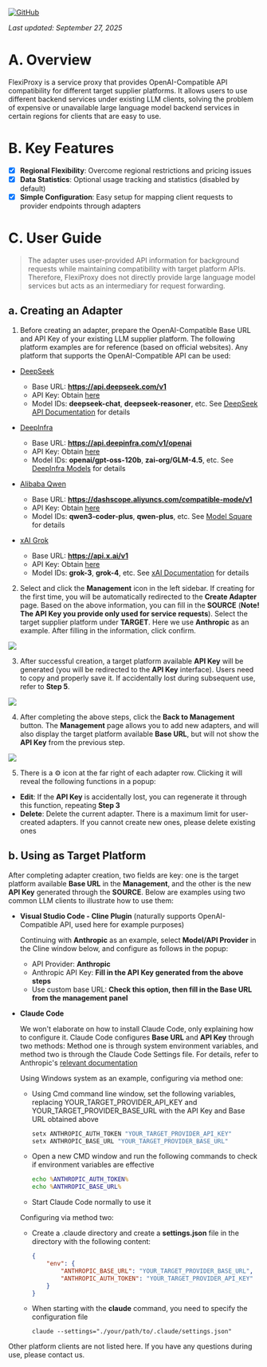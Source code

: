 [![GitHub](https://img.shields.io/badge/GitHub-0.7.0-blue?logo=github)](https://github.com/SanChai20/Flexi-Proxy)

*Last updated: September 27, 2025*

# A. Overview

FlexiProxy is a service proxy that provides OpenAI-Compatible API compatibility for different target supplier platforms. It allows users to use different backend services under existing LLM clients, solving the problem of expensive or unavailable large language model backend services in certain regions for clients that are easy to use.

# B. Key Features

- [x] **Regional Flexibility**: Overcome regional restrictions and pricing issues
- [x] **Data Statistics**: Optional usage tracking and statistics (disabled by default)
- [x] **Simple Configuration**: Easy setup for mapping client requests to provider endpoints through adapters

# C. User Guide

> The adapter uses user-provided API information for background requests while maintaining compatibility with target platform APIs. Therefore, FlexiProxy does not directly provide large language model services but acts as an intermediary for request forwarding.

## a. Creating an Adapter

1. Before creating an adapter, prepare the OpenAI-Compatible Base URL and API Key of your existing LLM supplier platform. The following platform examples are for reference (based on official websites). Any platform that supports the OpenAI-Compatible API can be used:

- [DeepSeek](https://www.deepseek.com/)
    - Base URL: **https://api.deepseek.com/v1**
    - API Key: Obtain [here](https://platform.deepseek.com/)
    - Model IDs: **deepseek-chat**, **deepseek-reasoner**, etc. See [DeepSeek API Documentation](https://api-docs.deepseek.com/) for details

- [DeepInfra](https://deepinfra.com/)
    - Base URL: **https://api.deepinfra.com/v1/openai**
    - API Key: Obtain [here](https://deepinfra.com/dash/api_keys)
    - Model IDs: **openai/gpt-oss-120b**, **zai-org/GLM-4.5**, etc. See [DeepInfra Models](https://deepinfra.com/models) for details

- [Alibaba Qwen](https://bailian.console.aliyun.com/)
    - Base URL: **https://dashscope.aliyuncs.com/compatible-mode/v1**
    - API Key: Obtain [here](https://bailian.console.aliyun.com/?tab=model#/api-key)
    - Model IDs: **qwen3-coder-plus**, **qwen-plus**, etc. See [Model Square](https://bailian.console.aliyun.com/) for details

- [xAI Grok](https://x.ai/)
    - Base URL: **https://api.x.ai/v1**
    - API Key: Obtain [here](https://console.x.ai/team/default/api-keys)
    - Model IDs: **grok-3**, **grok-4**, etc. See [xAI Documentation](https://docs.x.ai/docs/models) for details


2. Select and click the **Management** icon in the left sidebar. If creating for the first time, you will be automatically redirected to the **Create Adapter** page. Based on the above information, you can fill in the **SOURCE** (**Note! The API Key you provide only used for service requests**). Select the target supplier platform under **TARGET**. Here we use **Anthropic** as an example. After filling in the information, click confirm.

![](https://flexiproxy.com/screenshots/en/createadapter.PNG)


3. After successful creation, a target platform available **API Key** will be generated (you will be redirected to the **API Key** interface). Users need to copy and properly save it. If accidentally lost during subsequent use, refer to **Step 5**.

![](https://flexiproxy.com/screenshots/en/apikey.PNG)


4. After completing the above steps, click the **Back to Management** button. The **Management** page allows you to add new adapters, and will also display the target platform available **Base URL**, but will not show the **API Key** from the previous step.

![](https://flexiproxy.com/screenshots/en/management.PNG)


5. There is a ⚙ icon at the far right of each adapter row. Clicking it will reveal the following functions in a popup:
- **Edit**: If the **API Key** is accidentally lost, you can regenerate it through this function, repeating **Step 3**
- **Delete**: Delete the current adapter. There is a maximum limit for user-created adapters. If you cannot create new ones, please delete existing ones

## b. Using as Target Platform

After completing adapter creation, two fields are key: one is the target platform available **Base URL** in the **Management**, and the other is the new **API Key** generated through the **SOURCE**. Below are examples using two common LLM clients to illustrate how to use them:

- **Visual Studio Code - Cline Plugin** (naturally supports OpenAI-Compatible API, used here for example purposes)

    Continuing with **Anthropic** as an example, select **Model/API Provider** in the Cline window below, and configure as follows in the popup:

    - API Provider: **Anthropic**
    - Anthropic API Key: **Fill in the API Key generated from the above steps**
    - Use custom base URL: **Check this option, then fill in the Base URL from the management panel**

- **Claude Code**

    We won't elaborate on how to install Claude Code, only explaining how to configure it. Claude Code configures **Base URL** and **API Key** through two methods: Method one is through system environment variables, and method two is through the Claude Code Settings file. For details, refer to Anthropic's [relevant documentation](https://docs.anthropic.com/en/docs/claude-code/llm-gateway#litellm-configuration)

    Using Windows system as an example, configuring via method one:

    - Using Cmd command line window, set the following variables, replacing YOUR_TARGET_PROVIDER_API_KEY and YOUR_TARGET_PROVIDER_BASE_URL with the API Key and Base URL obtained above
        ```cmd
        setx ANTHROPIC_AUTH_TOKEN "YOUR_TARGET_PROVIDER_API_KEY"
        setx ANTHROPIC_BASE_URL "YOUR_TARGET_PROVIDER_BASE_URL"
        ```
    - Open a new CMD window and run the following commands to check if environment variables are effective
        ```cmd
        echo %ANTHROPIC_AUTH_TOKEN%
        echo %ANTHROPIC_BASE_URL%
        ```
    - Start Claude Code normally to use it

    Configuring via method two:

    - Create a .claude directory and create a **settings.json** file in the directory with the following content:
        ```json
        {
            "env": {
                "ANTHROPIC_BASE_URL": "YOUR_TARGET_PROVIDER_BASE_URL",
                "ANTHROPIC_AUTH_TOKEN": "YOUR_TARGET_PROVIDER_API_KEY"
            }
        }
        ```
    - When starting with the **claude** command, you need to specify the configuration file
        ```
        claude --settings="./your/path/to/.claude/settings.json"
        ```

Other platform clients are not listed here. If you have any questions during use, please contact us.